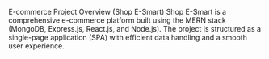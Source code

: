 

E-commerce Project Overview (Shop E-Smart)
Shop E-Smart is a comprehensive e-commerce platform built using the MERN stack (MongoDB, Express.js, React.js, and Node.js). The project is structured as a single-page application (SPA) with efficient data handling and a smooth user experience.
